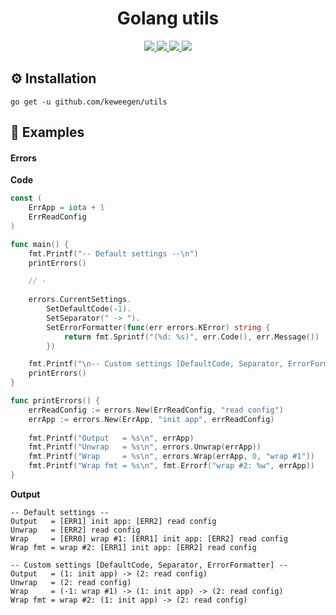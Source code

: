<h1 align="center">Golang utils</h1>
<p align="center">
  <a href="https://goreportcard.com/report/github.com/keweegen/utils">
    <img src="https://img.shields.io/badge/%F0%9F%93%9D%20goreport-A%2B-75C46B?style=flat-square">
  </a>
  <a href="https://gocover.io/github.com/keweegen/utils">
    <img src="https://img.shields.io/badge/%F0%9F%94%8E%20gocover-97.8%25-75C46B.svg?style=flat-square">
  </a>
  <a href="https://github.com/keweegen/utils/actions?query=workflow%3ASecurity">
    <img src="https://img.shields.io/github/workflow/status/keweegen/utils/Security?label=%F0%9F%94%91%20gosec&style=flat-square&color=75C46B">
  </a>
  <a href="https://github.com/keweegen/utils/actions?query=workflow%3ATest">
    <img src="https://img.shields.io/github/workflow/status/keweegen/utils/Test?label=%F0%9F%A7%AA%20tests&style=flat-square&color=75C46B">
  </a>
</p>

## ⚙ Installation

```shell
go get -u github.com/keweegen/utils
```

## 👀 Examples

#### Errors

**Code**

```go
const (
    ErrApp = iota + 1
    ErrReadConfig
)

func main() {
    fmt.Printf("-- Default settings --\n")
    printErrors()

    // -
    
    errors.CurrentSettings.
        SetDefaultCode(-1).
        SetSeparator(" -> ").
        SetErrorFormatter(func(err errors.KError) string {
            return fmt.Sprintf("(%d: %s)", err.Code(), err.Message())
        })

    fmt.Printf("\n-- Custom settings [DefaultCode, Separator, ErrorFormatter] --\n")
    printErrors()
}

func printErrors() {
    errReadConfig := errors.New(ErrReadConfig, "read config")
    errApp := errors.New(ErrApp, "init app", errReadConfig)
    
    fmt.Printf("Output   = %s\n", errApp)
    fmt.Printf("Unwrap   = %s\n", errors.Unwrap(errApp))
    fmt.Printf("Wrap     = %s\n", errors.Wrap(errApp, 0, "wrap #1"))
    fmt.Printf("Wrap fmt = %s\n", fmt.Errorf("wrap #2: %w", errApp))
}
```

**Output**

```
-- Default settings --
Output   = [ERR1] init app: [ERR2] read config
Unwrap   = [ERR2] read config
Wrap     = [ERR0] wrap #1: [ERR1] init app: [ERR2] read config
Wrap fmt = wrap #2: [ERR1] init app: [ERR2] read config

-- Custom settings [DefaultCode, Separator, ErrorFormatter] --
Output   = (1: init app) -> (2: read config)
Unwrap   = (2: read config)
Wrap     = (-1: wrap #1) -> (1: init app) -> (2: read config)
Wrap fmt = wrap #2: (1: init app) -> (2: read config)
```
